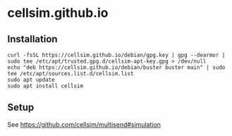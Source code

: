 # cellsim.github.io

## Installation

```
curl -fsSL https://cellsim.github.io/debian/gpg.key | gpg --dearmor | sudo tee /etc/apt/trusted.gpg.d/cellsim-apt-key.gpg > /dev/null
echo "deb https://cellsim.github.io/debian/buster buster main" | sudo tee /etc/apt/sources.list.d/cellsim.list
sudo apt update
sudo apt install cellsim
```

## Setup

See https://github.com/cellsim/multisend#simulation
